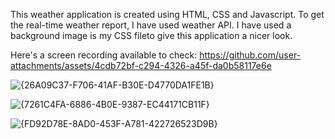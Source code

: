This weather application is created using HTML, CSS and Javascript.
To get the real-time weather report, I have used weather API. I have used a background image is my CSS fileto give this application a nicer look.

Here's a screen recording available to check:
https://github.com/user-attachments/assets/4cdb72bf-c294-4326-a45f-da0b58117e6e

![{26A09C37-F706-41AF-B30E-D4770DA1FE1B}](https://github.com/user-attachments/assets/67455840-8f75-4978-b194-7ee74e030807)

![{7261C4FA-6886-4B0E-9387-EC44171CB11F}](https://github.com/user-attachments/assets/8eaa0ce4-f80a-4312-94ba-906048781553)

![{FD92D78E-8AD0-453F-A781-422726523D9B}](https://github.com/user-attachments/assets/46b0ad87-ebfa-41fe-8dcd-c8d914058117)


